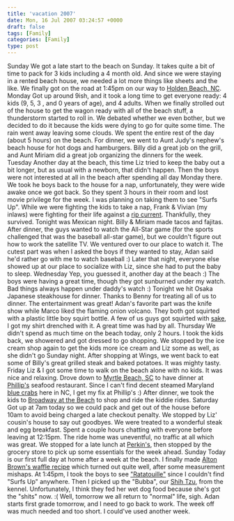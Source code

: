 ```yaml
---
title: 'vacation 2007'
date: Mon, 16 Jul 2007 03:24:57 +0000
draft: false
tags: [Family]
categories: [Family]
type: post
---
```


Sunday We got a late start to the beach on Sunday. It takes quite a bit of time to pack for 3 kids including a 4 month old. And since we were staying in a rented beach house, we needed a lot more things like sheets and the like. We finally got on the road at 1:45pm on our way to [Holden Beach, NC](http://maps.google.com/maps?f=q&hl=en&geocode=&q=242+Brunswick+Ave+W,+Supply,+NC+28462&sll=37.0625,-95.677068&sspn=30.957823,62.753906&ie=UTF8&ll=33.914304,-78.27909&spn=0.007906,0.015321&z=16&iwloc=addr&om=1). Monday Got up around 9ish, and it took a long time to get everyone ready: 4 kids (9, 5, 3 , and 0 years of age), and 4 adults. When we finally strolled out of the house to get the wagon ready with all of the beach stuff, a thunderstorm started to roll in. We debated whether we even bother, but we decided to do it because the kids were dying to go for quite some time. The rain went away leaving some clouds. We spent the entire rest of the day (about 5 hours) on the beach. For dinner, we went to Aunt Judy's nephew's beach house for hot dogs and hamburgers. Billy did a great job on the grill, and Aunt Miriam did a great job organizing the dinners for the week. Tuesday Another day at the beach, this time Liz tried to keep the baby out a bit longer, but as usual with a newborn, that didn't happen. Then the boys were not interested at all in the beach after spending all day Monday there. We took he boys back to the house for a nap, unfortunately, they were wide awake once we got back. So they spent 3 hours in their room and lost movie privilege for the week. I was planning on taking them to see "Surfs Up". While we were fighting the kids to take a nap, Frank & Vivian (my inlaws) were fighting for their life against a [rip current](http://en.wikipedia.org/wiki/Rip_current). Thankfully, they survived. Tonight was Mexican night. Billy & Miriam made tacos and fajitas. After dinner, the guys wanted to watch the All-Star game (for the sports challenged that was the baseball all-star game), but we couldn't figure out how to work the satellite TV. We ventured over to our place to watch it. The cutest part was when I asked the boys if they wanted to stay, Adan said he'd rather go with me to watch baseball :) Later that night, everyone else showed up at our place to socialize with Liz, since she had to put the baby to sleep. Wednesday Yep, you guessed it, another day at the beach :) The boys were having a great time, though they got sunburned under my watch. Bad things always happen under daddy's watch :) Tonight we hit Osaka Japanese steakhouse for dinner. Thanks to Benny for treating all of us to dinner. The entertainment was great! Adan's favorite part was the knife show while Marco liked the flaming onion volcano. They both got squirted with a plastic little boy squirt bottle. A few of us guys got squirted with [sake](http://en.wikipedia.org/wiki/Sake), I got my shirt drenched with it. A great time was had by all. Thursday We didn't spend as much time on the beach today, only 2 hours. I took the kids back, we showered and got dressed to go shopping. We stopped by the ice cream shop again to get the kids more ice cream and Liz some as well, as she didn't go Sunday night. After shopping at Wings, we went back to eat some of Billy's great grilled steak and baked potatoes. It was mighty tasty. Friday Liz & I got some time to walk on the beach alone with no kids. It was nice and relaxing. Drove down to [Myrtle Beach, SC](http://maps.google.com/maps?f=q&hl=en&geocode=&q=1807+21st+Ave+N,+Myrtle+Beach,+SC+29577&sll=37.0625,-95.677068&sspn=28.943777,62.753906&ie=UTF8&ll=33.717201,-78.891406&spn=0.007407,0.015321&z=16&iwloc=addr&om=1) to have dinner at [Phillip's](http://www.phillipsseafood.com/index.cfm?page=menus&id=10) seafood restaurant. Since I can't find decent steamed Maryland [blue crabs](http://en.wikipedia.org/wiki/Blue_crab) here in NC, I get my fix at Phillip's :) After dinner, we took the kids to [Broadway at the Beach](http://www.broadwayatthebeach.com/) to shop and ride the kiddie rides. Saturday Got up at 7am today so we could pack and get out of the house before 10am to avoid being charged a late checkout penalty. We stopped by Liz' cousin's house to say out goodbyes. We were treated to a wonderful steak and egg breakfast. Spent a couple hours chatting with everyone before leaving at 12:15pm. The ride home was uneventful, no traffic at all which was great. We stopped for a late lunch at [Perkin's](http://www.perkinsrestaurants.com/home.html), then stopped by the grocery store to pick up some essentials for the week ahead. Sunday Today is our first full day at home after a week at the beach. I finally made [Alton Brown's waffle recipe](http://www.foodnetwork.com/food/recipes/recipe/0,1977,FOOD_9936_32037,00.html) which turned out quite well, after some measurement mishaps. At 1:45pm, I took the boys to see ["Ratatouille"](http://www.google.com/url?sa=t&ct=res&cd=1&url=http%3A%2F%2Fdisney.go.com%2Fdisneypictures%2Fratatouille%2F&ei=Wd2aRvyyLqCiecWgoKUK&usg=AFQjCNGqY8Ei-lfJ66Ez5sDShJ61_UxKdQ&sig2=exB7GYo-lJuRzzdFJuKqCg) since I couldn't find "Surfs Up" anywhere. Then I picked up the "Bubba", our [Shih Tzu](http://en.wikipedia.org/wiki/Shih_Tzu), from the kennel. Unfortunately, I think they fed her wet dog food because she's got the "shits" now. :( Well, tomorrow we all return to "normal" life, sigh. Adan starts first grade tomorrow, and I need to go back to work. The week off was much needed and too short. I could've used another week.